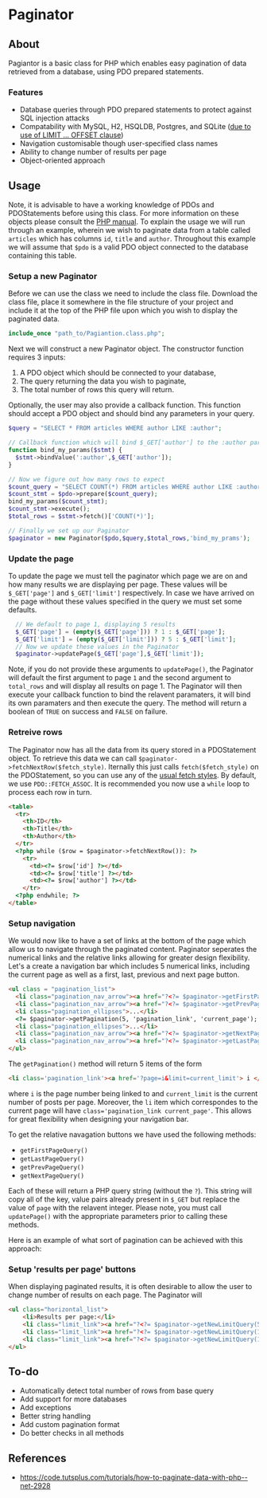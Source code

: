 # Paginator

## About
Pagiantor is a basic class for PHP which enables easy pagination of data retrieved from a database, using PDO prepared statements.

### Features
* Database queries through PDO prepared statements to protect against SQL injection attacks
* Compatability with MySQL, H2, HSQLDB, Postgres, and SQLite ([due to use of LIMIT ... OFFSET clause](http://www.jooq.org/doc/latest/manual/sql-building/sql-statements/select-statement/limit-clause/))
* Navigation customisable though user-specified class names
* Ability to change number of results per page
* Object-oriented approach

## Usage

Note, it is advisable to have a working knowledge of PDOs and PDOStatements before using this class. For more information on these objects please consult the [PHP manual](http://php.net/manual/en/book.pdo.php). To explain the usage we will run through an example, wherein we wish to paginate data from a table called `articles` which has columns `id`, `title` and `author`. Throughout this example we will assume that `$pdo` is a valid PDO object connected to the database containing this table.

### Setup a new Paginator
Before we can use the class we need to include the class file. Download the class file, place it somewhere in the file structure of your project and include it at the top of the PHP file upon which you wish to display the paginated data. 

```php
include_once "path_to/Pagiantion.class.php";
```
Next we will construct a new Paginator object. The constructor function requires 3 inputs:
1. A PDO object which should be connected to your database,
2. The query returning the data you wish to paginate,
3. The total number of rows this query will return.

Optionally, the user may also provide a callback function. This function should accept a PDO object and should bind any parameters in your query.

```php
$query = "SELECT * FROM articles WHERE author LIKE :author";

// Callback function which will bind $_GET['author'] to the :author parameter
function bind_my_params($stmt) {
  $stmt->bindValue(':author',$_GET['author']);
}

// Now we figure out how many rows to expect
$count_query = "SELECT COUNT(*) FROM articles WHERE author LIKE :author";
$count_stmt = $pdo->prepare($count_query);
bind_my_params($count_stmt);
$count_stmt->execute();
$total_rows = $stmt->fetch()['COUNT(*)'];

// Finally we set up our Paginator
$paginator = new Paginator($pdo,$query,$total_rows,'bind_my_prams');
```

### Update the page
To update the page we must tell the paginator which page we are on and how many results we are displaying per page. These values will be `$_GET['page']` and `$_GET['limit']` respectively. In case we have arrived on the page without these values specified in the query we must set some defaults.

```php
  // We default to page 1, displaying 5 results
  $_GET['page'] = (empty($_GET['page'])) ? 1 : $_GET['page'];
  $_GET['limit'] = (empty($_GET['limit'])) ? 5 : $_GET['limit'];
  // Now we update these values in the Paginator
  $paginator->updatePage($_GET['page'],$_GET['limit']);
```

Note, if you do not provide these arguments to `updatePage()`, the Paginator will default the first argument to page `1` and the second argument to `total_rows` and will display all results on page 1. The Paginator will then execute your callback function to bind the relavent paramaters, it will bind its own paramaters and then execute the query. The method will return a boolean of `TRUE` on success and `FALSE` on failure.

### Retreive rows
The Paginator now has all the data from its query stored in a PDOStatement object. To retrieve this data we can call `$paginator->fetchNextRow($fetch_style)`. Iternally this just calls `fetch($fetch_style)` on the PDOStatement, so you can use any of the [usual fetch styles](http://php.net/manual/en/pdostatement.fetch.php). By default, we use `PDO::FETCH_ASSOC`. It is recommended you now use a `while` loop to process each row in turn.

```html
<table>
  <tr>
    <th>ID</th>
    <th>Title</th>
    <th>Author</th>
  </tr>
  <?php while ($row = $paginator->fetchNextRow()): ?>
    <tr>
      <td><?= $row['id'] ?></td>
      <td><?= $row['title'] ?></td>
      <td><?= $row['author'] ?></td>
    </tr>
  <?php endwhile; ?>
</table>
```

### Setup navigation
We would now like to have a set of links at the bottom of the page which allow us to navigate through the paginated content. Paginator seperates the numerical links and the relative links allowing for greater design flexibility. Let's a create a navigation bar which includes 5 numerical links, including the current page as well as a first, last, previous and next page button.

```html
<ul class = "pagination_list">
  <li class="pagination_nav_arrow"><a href="?<?= $paginator->getFirstPageQuery()?>">&lt;&lt;</a></li>
  <li class="pagination_nav_arrow"><a href="?<?= $paginator->getPrevPageQuery()?>">&lt;</li>
  <li class="pagination_ellipses">...</li>
  <?= $paginator->getPagination(5, 'pagination_link', 'current_page'); ?>
  <li class="pagination_ellipses">...</li>
  <li class="pagination_nav_arrow"><a href="?<?= $paginator->getNextPageQuery()?>">&gt;</li>
  <li class="pagination_nav_arrow"><a href="?<?= $paginator->getLastPageQuery()?>">&gt;&gt;</a></li>
</ul>
```

The `getPagination()` method will return 5 items of the form
```html
<li class='pagination_link'><a href='?page=i&limit=current_limit'> i </a></li>
```
where `i` is the page number being linked to and `current_limit` is the current number of posts per page. Moreover, the `li` item which correspondes to the current page will have `class='pagination_link current_page'`. This allows for great flexibility when designing your navigation bar.

To get the relative navagation buttons we have used the following methods:

* `getFirstPageQuery()`
* `getLastPageQuery()`
* `getPrevPageQuery()`
* `getNextPageQuery()`

Each of these will return a PHP query string (without the `?`). This string will copy all of the key, value pairs already present in `$_GET` but replace the value of `page` with the relavent integer. Please note, you must call `updatePage()` with the appropriate parameters prior to calling these methods.

Here is an example of what sort of pagination can be achieved with this approach:

<!-- Include GIF of example navigation here -->

### Setup 'results per page' buttons
When displaying paginated results, it is often desirable to allow the user to change number of results on each page. The Paginator will 

```html
<ul class="horizontal_list">
    <li>Results per page:</li>
    <li class="limit_link"><a href="?<?= $paginator->getNewLimitQuery(5);?>">5</a></li>
    <li class="limit_link"><a href="?<?= $paginator->getNewLimitQuery(10);?>">10</a></li>
    <li class="limit_link"><a href="?<?= $paginator->getNewLimitQuery(15);?>">15</a></li>
</ul>
```

## To-do
* Automatically detect total number of rows from base query
* Add support for more databases
* Add exceptions
* Better string handling
* Add custom pagination format
* Do better checks in all methods

## References
* https://code.tutsplus.com/tutorials/how-to-paginate-data-with-php--net-2928
